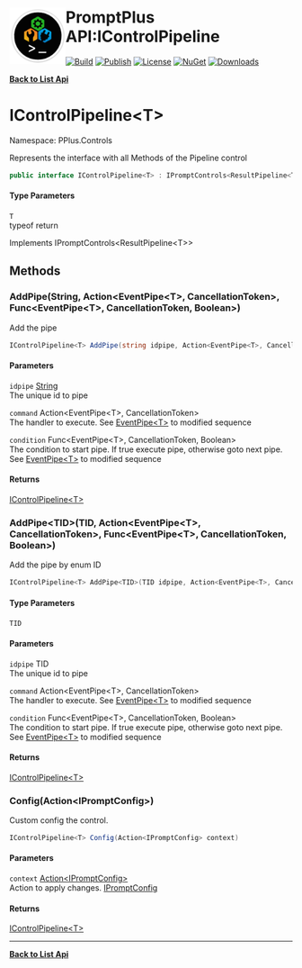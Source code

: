 # <img align="left" width="100" height="100" src="../images/icon.png">PromptPlus API:IControlPipeline<T> 

[![Build](https://github.com/FRACerqueira/PromptPlus/workflows/Build/badge.svg)](https://github.com/FRACerqueira/PromptPlus/actions/workflows/build.yml)
[![Publish](https://github.com/FRACerqueira/PromptPlus/actions/workflows/publish.yml/badge.svg)](https://github.com/FRACerqueira/PromptPlus/actions/workflows/publish.yml)
[![License](https://img.shields.io/badge/License-MIT-yellow.svg)](https://github.com/FRACerqueira/PromptPlus/blob/master/LICENSE)
[![NuGet](https://img.shields.io/nuget/v/PromptPlus)](https://www.nuget.org/packages/PromptPlus/)
[![Downloads](https://img.shields.io/nuget/dt/PromptPlus)](https://www.nuget.org/packages/PromptPlus/)

[**Back to List Api**](./apis.md)

# IControlPipeline&lt;T&gt;

Namespace: PPlus.Controls

Represents the interface with all Methods of the Pipeline control

```csharp
public interface IControlPipeline<T> : IPromptControls<ResultPipeline<T>>
```

#### Type Parameters

`T`<br>
typeof return

Implements IPromptControls&lt;ResultPipeline&lt;T&gt;&gt;

## Methods

### <a id="methods-addpipe"/>**AddPipe(String, Action&lt;EventPipe&lt;T&gt;, CancellationToken&gt;, Func&lt;EventPipe&lt;T&gt;, CancellationToken, Boolean&gt;)**

Add the pipe

```csharp
IControlPipeline<T> AddPipe(string idpipe, Action<EventPipe<T>, CancellationToken> command, Func<EventPipe<T>, CancellationToken, Boolean> condition)
```

#### Parameters

`idpipe` [String](https://docs.microsoft.com/en-us/dotnet/api/system.string)<br>
The unique id to pipe

`command` Action&lt;EventPipe&lt;T&gt;, CancellationToken&gt;<br>
The handler to execute. See [EventPipe&lt;T&gt;](./pplus.controls.eventpipe-1.md) to modified sequence

`condition` Func&lt;EventPipe&lt;T&gt;, CancellationToken, Boolean&gt;<br>
The condition to start pipe. If true execute pipe, otherwise goto next pipe. See [EventPipe&lt;T&gt;](./pplus.controls.eventpipe-1.md) to modified sequence

#### Returns

[IControlPipeline&lt;T&gt;](./pplus.controls.icontrolpipeline-1.md)

### <a id="methods-addpipe"/>**AddPipe&lt;TID&gt;(TID, Action&lt;EventPipe&lt;T&gt;, CancellationToken&gt;, Func&lt;EventPipe&lt;T&gt;, CancellationToken, Boolean&gt;)**

Add the pipe by enum ID

```csharp
IControlPipeline<T> AddPipe<TID>(TID idpipe, Action<EventPipe<T>, CancellationToken> command, Func<EventPipe<T>, CancellationToken, Boolean> condition)
```

#### Type Parameters

`TID`<br>

#### Parameters

`idpipe` TID<br>
The unique id to pipe

`command` Action&lt;EventPipe&lt;T&gt;, CancellationToken&gt;<br>
The handler to execute. See [EventPipe&lt;T&gt;](./pplus.controls.eventpipe-1.md) to modified sequence

`condition` Func&lt;EventPipe&lt;T&gt;, CancellationToken, Boolean&gt;<br>
The condition to start pipe. If true execute pipe, otherwise goto next pipe. See [EventPipe&lt;T&gt;](./pplus.controls.eventpipe-1.md) to modified sequence

#### Returns

[IControlPipeline&lt;T&gt;](./pplus.controls.icontrolpipeline-1.md)

### <a id="methods-config"/>**Config(Action&lt;IPromptConfig&gt;)**

Custom config the control.

```csharp
IControlPipeline<T> Config(Action<IPromptConfig> context)
```

#### Parameters

`context` [Action&lt;IPromptConfig&gt;](https://docs.microsoft.com/en-us/dotnet/api/system.action-1)<br>
Action to apply changes. [IPromptConfig](./pplus.controls.ipromptconfig.md)

#### Returns

[IControlPipeline&lt;T&gt;](./pplus.controls.icontrolpipeline-1.md)


- - -
[**Back to List Api**](./apis.md)
